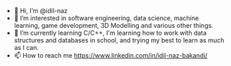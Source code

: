 - 👋 Hi, I’m @idil-naz
- 👀 I’m interested in software engineering, data science, machine learning, game development, 3D Modelling and various other things.
- 🌱 I’m currently learning C/C++, I'm learning how to work with data structures and databases in school, and trying my best to learn as much as I can.
- 📫 How to reach me https://www.linkedin.com/in/idil-naz-bakandi/

<!---
idil-naz/idil-naz is a ✨ special ✨ repository because its `README.md` (this file) appears on your GitHub profile.
You can click the Preview link to take a look at your changes.
--->
